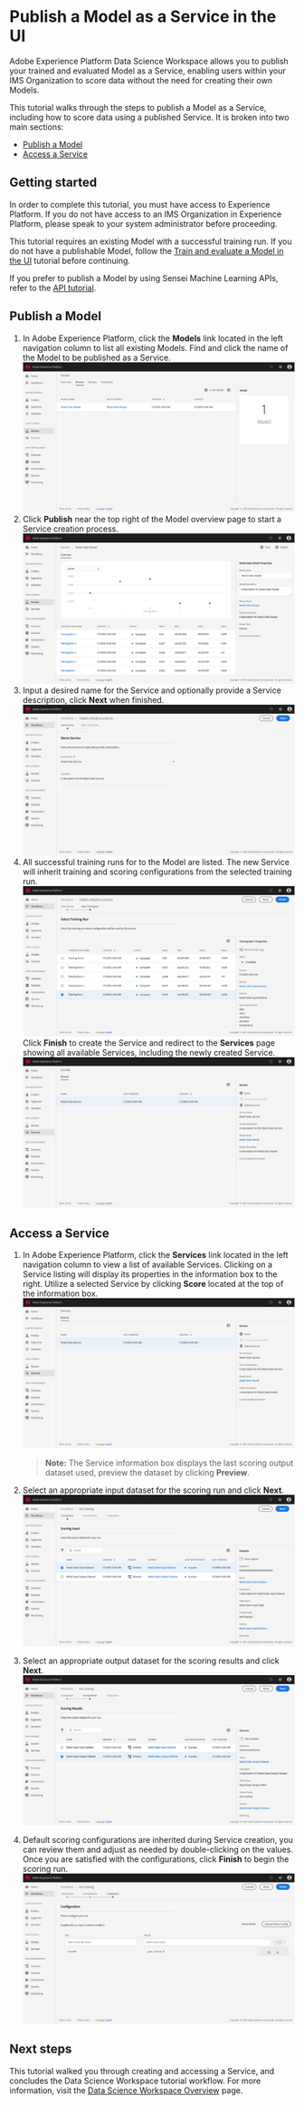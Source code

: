 # Publish a Model as a Service in the UI

Adobe Experience Platform Data Science Workspace allows you to publish your trained and evaluated Model as a Service, enabling users within your IMS Organization to score data without the need for creating their own Models.

This tutorial walks through the steps to publish a Model as a Service, including how to score data using a published Service. It is broken into two main sections:

- [Publish a Model](#publish-a-model)
- [Access a Service](#access-a-service)

## Getting started

In order to complete this tutorial, you must have access to Experience Platform. If you do not have access to an IMS Organization in Experience Platform, please speak to your system administrator before proceeding.

This tutorial requires an existing Model with a successful training run. If you do not have a publishable Model, follow the [Train and evaluate a Model in the UI](../../train_evaluate_score_a_model/train_and_evaluate_a_model_tutorial/train_and_evaluate_a_model_ui.md) tutorial before continuing.

If you prefer to publish a Model by using Sensei Machine Learning APIs, refer to the [API tutorial](./publish_model_as_service_using_the_api.md).

## Publish a Model

1. In Adobe Experience Platform, click the **Models** link located in the left navigation column to list all existing Models. Find and click the name of the Model to be published as a Service.
![](./images/ui/1_browse_model.png)
2. Click **Publish** near the top right of the Model overview page to start a Service creation process.
![](./images/ui/2_view_training_runs.png)
3. Input a desired name for the Service and optionally provide a Service description, click **Next** when finished.
![](./images/ui/3_configure_service.png)
4. All successful training runs for to the Model are listed. The new Service will inherit training and scoring configurations from the selected training run. 
![](./images/ui/4_select_training_run.png)
Click **Finish** to create the Service and redirect to the **Services** page showing all available Services, including the newly created Service.
![](./images/ui/5_view_service.png)

## Access a Service

1. In Adobe Experience Platform, click the **Services** link located in the left navigation column to view a list of available Services. Clicking on a Service listing will display its properties in the information box to the right. Utilize a selected Service by clicking **Score** located at the top of the information box.
![](./images/ui/5_view_service.png)
    > **Note:** The Service information box displays the last scoring output dataset used, preview the dataset by clicking **Preview**.

2. Select an appropriate input dataset for the scoring run and click **Next**.
![](./images/ui/6_scoring_input.png)
3. Select an appropriate output dataset for the scoring results and click **Next**.
![](./images/ui/7_scoring_output.png)
4. Default scoring configurations are inherited during Service creation, you can review them and adjust as needed by double-clicking on the values. Once you are satisfied with the configurations, click **Finish** to begin the scoring run.
![](./images/ui/8_scoring_configure.png)

## Next steps

This tutorial walked you through creating and accessing a Service, and concludes the Data Science Workspace tutorial workflow. For more information, visit the [Data Science Workspace Overview](www.adobe.com/go/data-science-overview-en) page.